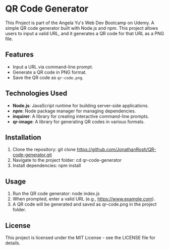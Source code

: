 # QR Code Generator

This Project is part of the Angela Yu's Web Dev Bootcamp on Udemy.
A simple QR code generator built with Node.js and npm. This project allows users to input a valid URL, and it generates a QR code for that URL as a PNG file.

## Features

- Input a URL via command-line prompt.
- Generate a QR code in PNG format.
- Save the QR code as `qr-code.png`.

## Technologies Used

- **Node.js**: JavaScript runtime for building server-side applications.
- **npm**: Node package manager for managing dependencies.
- **inquirer**: A library for creating interactive command-line prompts.
- **qr-image**: A library for generating QR codes in various formats.

## Installation

1. Clone the repository:
   git clone https://github.com/JonathanRosh/QR-code-generator.git
2. Navigate to the project folder:
   cd qr-code-generator
3. Install dependencies:
   npm install

## Usage
1. Run the QR code generator:
   node index.js
2. When prompted, enter a valid URL (e.g., https://www.example.com).
3. A QR code will be generated and saved as qr-code.png in the project folder.


## License
This project is licensed under the MIT License - see the LICENSE file for details.


